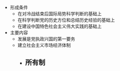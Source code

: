 - 形成条件
	- 在对冷战结束后国际局势科学判断的基础上
	- 在科学判断党的历史方位和总结历史经验的基础上
	- 在建设中国特色社会主义伟大实践的基础上
- 主要内容
	- 发展是党执政兴国的第一要务
	- 建立社会主义市场经济体制
		- 所有制
			-